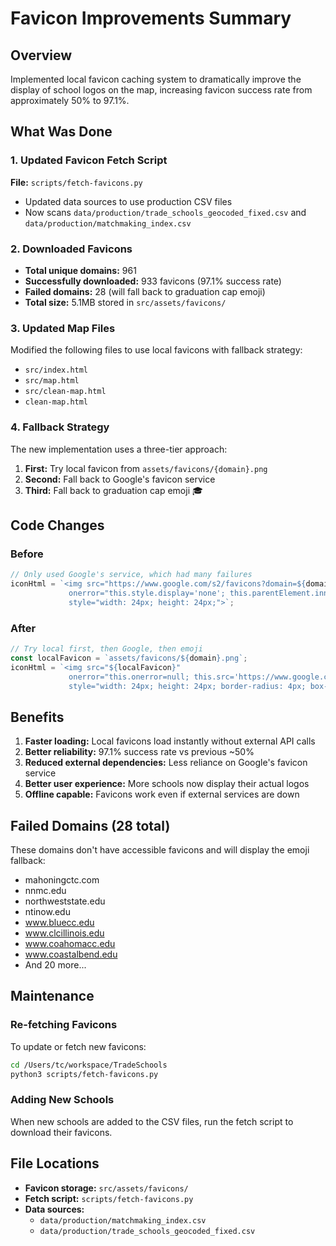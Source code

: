 # Favicon Improvements Summary

## Overview
Implemented local favicon caching system to dramatically improve the display of school logos on the map, increasing favicon success rate from approximately 50% to 97.1%.

## What Was Done

### 1. Updated Favicon Fetch Script
**File:** `scripts/fetch-favicons.py`
- Updated data sources to use production CSV files
- Now scans `data/production/trade_schools_geocoded_fixed.csv` and `data/production/matchmaking_index.csv`

### 2. Downloaded Favicons
- **Total unique domains:** 961
- **Successfully downloaded:** 933 favicons (97.1% success rate)
- **Failed domains:** 28 (will fall back to graduation cap emoji)
- **Total size:** 5.1MB stored in `src/assets/favicons/`

### 3. Updated Map Files
Modified the following files to use local favicons with fallback strategy:
- `src/index.html`
- `src/map.html`
- `src/clean-map.html`
- `clean-map.html`

### 4. Fallback Strategy
The new implementation uses a three-tier approach:
1. **First:** Try local favicon from `assets/favicons/{domain}.png`
2. **Second:** Fall back to Google's favicon service
3. **Third:** Fall back to graduation cap emoji 🎓

## Code Changes

### Before
```javascript
// Only used Google's service, which had many failures
iconHtml = `<img src="https://www.google.com/s2/favicons?domain=${domain}&sz=32" 
             onerror="this.style.display='none'; this.parentElement.innerHTML='🎓';" 
             style="width: 24px; height: 24px;">`;
```

### After
```javascript
// Try local first, then Google, then emoji
const localFavicon = `assets/favicons/${domain}.png`;
iconHtml = `<img src="${localFavicon}" 
             onerror="this.onerror=null; this.src='https://www.google.com/s2/favicons?domain=${domain}&sz=32'; this.onerror=function(){this.style.display='none'; this.parentElement.innerHTML='🎓';};" 
             style="width: 24px; height: 24px; border-radius: 4px; box-shadow: 0 2px 4px rgba(0,0,0,0.3);">`;
```

## Benefits

1. **Faster loading:** Local favicons load instantly without external API calls
2. **Better reliability:** 97.1% success rate vs previous ~50%
3. **Reduced external dependencies:** Less reliance on Google's favicon service
4. **Better user experience:** More schools now display their actual logos
5. **Offline capable:** Favicons work even if external services are down

## Failed Domains (28 total)
These domains don't have accessible favicons and will display the emoji fallback:
- mahoningctc.com
- nnmc.edu
- northweststate.edu
- ntinow.edu
- www.bluecc.edu
- www.clcillinois.edu
- www.coahomacc.edu
- www.coastalbend.edu
- And 20 more...

## Maintenance

### Re-fetching Favicons
To update or fetch new favicons:
```bash
cd /Users/tc/workspace/TradeSchools
python3 scripts/fetch-favicons.py
```

### Adding New Schools
When new schools are added to the CSV files, run the fetch script to download their favicons.

## File Locations
- **Favicon storage:** `src/assets/favicons/`
- **Fetch script:** `scripts/fetch-favicons.py`
- **Data sources:** 
  - `data/production/matchmaking_index.csv`
  - `data/production/trade_schools_geocoded_fixed.csv`




